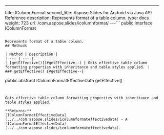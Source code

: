 ---
title: IColumnFormat
second_title: Aspose.Slides for Android via Java API Reference
description: Represents format of a table column.
type: docs
weight: 723
url: /com.aspose.slides/icolumnformat/
---```
public interface IColumnFormat
```

Represents format of a table column.
## Methods

| Method | Description |
| --- | --- |
| [getEffective()](#getEffective--) | Gets effective table column formatting properties with inheritance and table styles applied. |
### getEffective() {#getEffective--}
```
public abstract IColumnFormatEffectiveData getEffective()
```


Gets effective table column formatting properties with inheritance and table styles applied.

**Returns:**
[IColumnFormatEffectiveData](../../com.aspose.slides/icolumnformateffectivedata) - A [IColumnFormatEffectiveData](../../com.aspose.slides/icolumnformateffectivedata).
